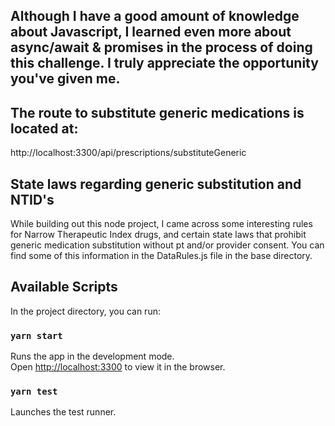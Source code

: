 ## Although I have a good amount of knowledge about Javascript, I learned even more about async/await & promises in the process of doing this challenge. I truly appreciate the opportunity you've given me.

## The route to substitute generic medications is located at:

http://localhost:3300/api/prescriptions/substituteGeneric

## State laws regarding generic substitution and NTID's

While building out this node project, I came across some interesting rules for Narrow Therapeutic Index drugs, and certain state laws that prohibit generic medication substitution without pt and/or provider consent. You can find some of this information in the DataRules.js file in the base directory. 

## Available Scripts

In the project directory, you can run:

### `yarn start`

Runs the app in the development mode.<br>
Open [http://localhost:3300](http://localhost:3300) to view it in the browser.

### `yarn test`

Launches the test runner.
